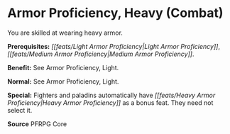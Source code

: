 ﻿---
cssclass: [feats]

---
# Armor Proficiency, Heavy (Combat)

You are skilled at wearing heavy armor.

**Prerequisites:** _[[feats/Light Armor Proficiency|Light Armor Proficiency]]_, _[[feats/Medium Armor Proficiency|Medium Armor Proficiency]]_.

**Benefit:** See Armor Proficiency, Light.

**Normal:** See Armor Proficiency, Light.

**Special:** Fighters and paladins automatically have _[[feats/Heavy Armor Proficiency|Heavy Armor Proficiency]]_ as a bonus feat. They need not select it.

**Source** PFRPG Core